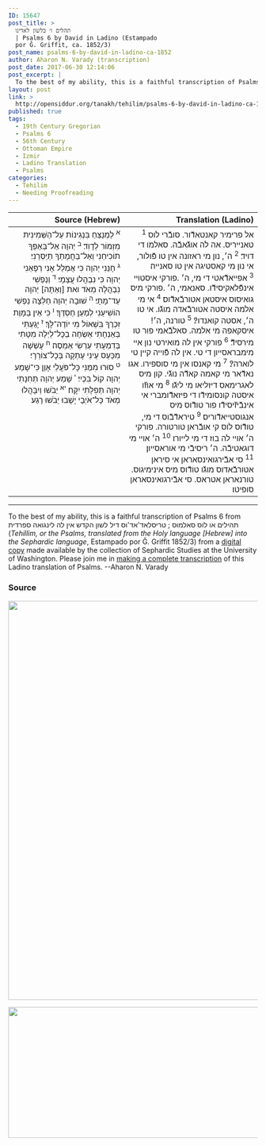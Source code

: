 ```yaml
---
ID: 15647
post_title: >
  תהלים ו׳ בלשון לאדינו
  | Psalms 6 by David in Ladino (Estampado
  por Ǧ. Griffit, ca. 1852/3)
post_name: psalms-6-by-david-in-ladino-ca-1852
author: Aharon N. Varady (transcription)
post_date: 2017-06-30 12:14:06
post_excerpt: |
  To the best of my ability, this is a faithful transcription of Psalms 6 from תהילים או לוס סאלמוס ; טריסלאד'אד'וס דיל לשון הקדש אין לה לינגואה ספרדית (<em>Tehillim, or the Psalms, translated from the Holy language [Hebrew] into the Sephardic language</em>, Estampado por Ǧ. Griffit 1852/3) from a <a href="http://digitalcollections.lib.washington.edu/cdm/compoundobject/collection/p16786coll3/id/2453/rec/">digital copy</a> made available by the collection of Sephardic Studies at the University of Washington. Please join me in <a href="https://he.wikisource.org/wiki/%D7%9E%D7%A4%D7%AA%D7%97:Tehilim,_o_los_Salmos,_trezladados_del_leshon_ha-%E1%B8%B3odesh_en_la_lingua_Sefaradit.pdf">making a complete transcription</a> of this Ladino translation of Psalms. --Aharon N. Varady
layout: post
link: >
  http://opensiddur.org/tanakh/tehilim/psalms-6-by-david-in-ladino-ca-1852/
published: true
tags:
  - 19th Century Gregorian
  - Psalms 6
  - 56th Century
  - Ottoman Empire
  - Izmir
  - Ladino Translation
  - Psalms
categories:
  - Tehilim
  - Needing Proofreading
---
```

<table  class="copyright" style="margin-left: auto;margin-right: auto;" class="dragtable">
<thead><tr><th id="x" style="text-align: right;">Source (Hebrew)</th><th style="text-align: right;">Translation (Ladino)</th></tr></thead>
<tbody>
<tr><td style="vertical-align:top;" width="46%">
<div class="liturgy" style="text-align: right;"><span lang="he"> <sup>א</sup>&nbsp;לַמְנַצֵּחַ בִּנְגִינוֹת עַל־הַשְּׁמִינִית מִזְמוֹר לְדָוִד׃ <sup>ב</sup>&nbsp;יְהוָה אַל־בְּאַפְּךָ תוֹכִיחֵנִי וְאַל־בַּחֲמָתְךָ תְיַסְּרֵנִי׃ <sup>ג</sup>&nbsp;חָנֵּנִי יְהוָה כִּי אֻמְלַל אָנִי רְפָאֵנִי יְהוָה כִּי נִבְהֲלוּ עֲצָמָי׃ <sup>ד</sup>&nbsp;וְנַפְשִׁי נִבְהֲלָה מְאֹד ואת [וְאַתָּה] יְהוָה עַד־מָתָי׃ <sup>ה</sup>&nbsp;שׁוּבָה יְהוָה חַלְּצָה נַפְשִׁי הוֹשִׁיעֵנִי לְמַעַן חַסְדֶּךָ׃ <sup>ו</sup>&nbsp;כִּי אֵין בַּמָּוֶת זִכְרֶךָ בִּשְׁאוֹל מִי יוֹדֶה־לָּךְ׃ <sup>ז</sup>&nbsp;יָגַעְתִּי בְּאַנְחָתִי אַשְׂחֶה בְכָל־לַיְלָה מִטָּתִי בְּדִמְעָתִי עַרְשִׂי אַמְסֶה׃ <sup>ח</sup>&nbsp;עָשְׁשָׁה מִכַּעַס עֵינִי עָתְקָה בְּכָל־צוֹרְרָי׃ <sup>ט</sup>&nbsp;סוּרוּ מִמֶּנִּי כָּל־פֹּעֲלֵי אָוֶן כִּי־שָׁמַע יְהוָה קוֹל בִּכְיִי׃ <sup>י</sup>&nbsp;שָׁמַע יְהוָה תְּחִנָּתִי יְהוָה תְּפִלָּתִי יִקָּח׃  <sup>יא</sup>&nbsp;יֵבֹשׁוּ וְיִבָּהֲלוּ מְאֹד כָּל־אֹיְבָי יָשֻׁבוּ יֵבֹשׁוּ רָגַע׃
</span></div></td>

<td style="vertical-align:top;" width="53%">
<div class="ladino" style="text-align: right;"><span lang="he"> <sup>1</sup>&nbsp;אל פרימיר קאנטאדﬞור. סובﬞרי לוס טאנייריס. אה לה אוגﬞאבﬞה. סאלמו די דויד׃ <sup>2</sup>&nbsp;ה׳, נון מי ראזונה אין טו פﬞולור, אי נון מי קאסטיגה אין טו סאנייה׃ <sup>3</sup>&nbsp;אפייאדﬞאטי די מי, ה׳ .פורקי איסטויי אינפﬞלאקיסידﬞו. סאנאמי, ה׳ .פורקי מיס גואיסוס איסטאן אטורבﬞאדﬞוס׃ <sup>4</sup>&nbsp;אי מי אלמה איסטה אטורבﬞאדה מוגﬞו. אי טו ה׳, אסטה קואנדו?׃ <sup>5</sup>&nbsp;טורנה, ה׳! איסקאפה מי אלמה. סאלבﬞאמי פור טו מירסידﬞ׃ <sup>6</sup>&nbsp;פורקי אין לה מואירטי נון איי מימבראסייון די טי. אין לה פﬞוייה קיין טי לוארה?׃ <sup>7</sup>&nbsp;מי קאנסו אין מי סוספירו. אגו נאדﬞאר מי קאמה קאדﬞה נוגﬞי. קון מיס לאגרימאס דיזליאו מי ליגﬞו׃ <sup>8</sup>&nbsp;מי אוזﬞו איסטה קונסומידﬞו די פיזאדﬞומברי אי אינבﬞיזﬞיסידﬞו פור טודﬞוס מיס אנגוסטייאדﬞוריס׃ <sup>9</sup>&nbsp;טיראדﬞבﬞוס די מי, טודﬞוס לוס קי אובﬞראן טורטורה. פורקי ה׳ אויי לה בוז די מי לייורו׃ <sup>10</sup>&nbsp;ה׳ אויי מי דוגאטיבﬞה. ה׳ ריסיבﬞי מי אוראסייון׃ <sup>11</sup>&nbsp;סי אבﬞירגואינסאראן אי סיראן אטורבﬞאדוס מוגﬞו טודﬞוס מיס אינימיגוס. טורנאראן אטראס. סי אבﬞירגואינסאראן סופיטו׃
 </span></div></td>
</tr>
</tbody>
</tbody></table>

<hr />
To the best of my ability, this is a faithful transcription of Psalms 6 from תהילים או לוס סאלמוס ; טריסלאד'אד'וס דיל לשון הקדש אין לה לינגואה ספרדית (<em>Tehillim, or the Psalms, translated from the Holy language [Hebrew] into the Sephardic language</em>, Estampado por Ǧ. Griffit 1852/3) from a <a href="http://digitalcollections.lib.washington.edu/cdm/compoundobject/collection/p16786coll3/id/2453/rec/">digital copy</a> made available by the collection of Sephardic Studies at the University of Washington. Please join me in <a href="https://he.wikisource.org/wiki/%D7%9E%D7%A4%D7%AA%D7%97:Tehilim,_o_los_Salmos,_trezladados_del_leshon_ha-%E1%B8%B3odesh_en_la_lingua_Sefaradit.pdf">making a complete transcription</a> of this Ladino translation of Psalms. --Aharon N. Varady

<h3>Source</h3>

<a href="https://he.wikisource.org/wiki/עמוד:Tehilim,_o_los_Salmos,_trezladados_del_leshon_ha-ḳodesh_en_la_lingua_Sefaradit.pdf/6"><img src="http://opensiddur.org/wp-content/uploads/2017/06/psalms-6a-Tehilim_o_los_Salmos_trezladados_del_leshon_ha-ḳodesh_en_la_lingua_Sefaradit.pdf.jpg" alt="" width="820" height="804" class="aligncenter size-full wp-image-15648" /></a>

<a href="https://he.wikisource.org/wiki/עמוד:Tehilim,_o_los_Salmos,_trezladados_del_leshon_ha-ḳodesh_en_la_lingua_Sefaradit.pdf/7"><img src="http://opensiddur.org/wp-content/uploads/2017/06/psalms-6b-Tehilim_o_los_Salmos_trezladados_del_leshon_ha-ḳodesh_en_la_lingua_Sefaradit.pdf.jpg" alt="" width="810" height="264" class="aligncenter size-full wp-image-15649" /></a>